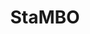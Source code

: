 ---
title: StaMBO
description: "Description for StaMBO software here..."
image: https://placehold.co/600x400/fff/333?text=StaMBO+Screenshot
link: #
---